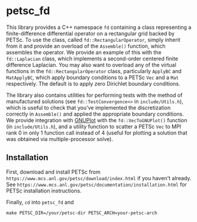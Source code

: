 # petsc_fd
This library provides a C++ namespace `fd` containing a class representing a finite-difference differential operator on a rectangular grid backed by PETSc. To use the class, called `fd::RectangularOperator`, simply inherit from it and provide an overload of the `Assemble()` function, which assembles the 
operator. We provide an example of this with the `fd::Laplacian` class, which implements a second-order centered finite difference Laplacian. 
You may also want to overload any of the virtual functions in the `fd::RectangularOperator` class, particularly `ApplyBC` and `MatApplyBC`, which apply 
boundary conditions to a PETSc `Vec` and a `Mat` respectively. The default is to apply zero Dirichlet boundary conditions.

The library also contains utilities for performing tests with the method of manufactured solutions (see `fd::TestConvergence<>` in `include/Utils.h`),
which is useful to check that you've implemented the discretization correctly in  `Assemble()` and applied the appropriate boundary conditions. We 
provide integration with [GNUPlot](http://www.gnuplot.info/) with the `fd::VecToGNUPlot()` function (in `include/Utils.h`), and a utility function to 
scatter a PETSc `Vec` to MPI rank 0 in only 1 function call instead of 4 (useful for plotting a solution that was obtained via multiple-processor solve).
## Installation
First, download and install PETSc from ```https://www.mcs.anl.gov/petsc/download/index.html``` if you haven't already. See ```https://www.mcs.anl.gov/petsc/documentation/installation.html``` for PETSc installation instructions.  

Finally, ```cd``` into ```petsc_fd``` and
```
make PETSC_DIR=/your/petsc-dir PETSC_ARCH=your-petsc-arch
```
